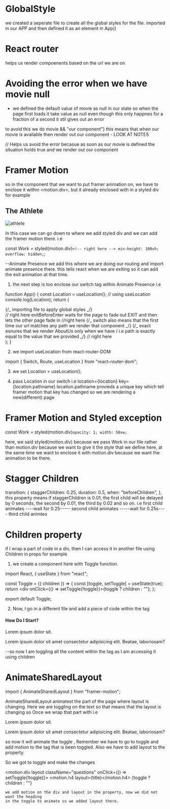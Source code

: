 <!-- writing some random notes throughout the project in this file  -->

# GlobalStyle

we created a seperate file to create all the global styles
for the file.
imported in our APP and then defined it as an element in App()

# React router

helps us render compoenents based on the url we are on

# Avoiding the error when we have movie null

- we defined the default value of movie as null in our state so when the page first loads it
  take value as null even though this only happnes for a fraction of a second it stil gives out an error

to avoid this we do
movie && "our component"} this means that when our movie is available
then render out our component - LOOK AT NOTES

//
Helps us avoid the error becasue as soon as our movie is defined the situation holds true
and we render out our component

# Framer Motion

so in the component that we want to put framer animation on, we have to
enclose it within <motion.div>, but it already enclosed with in a styled
div
for example
<Work variants={pageAnimation} initial="hidden" animate="show">
<Movie>

<h2>The Athlete</h2>
<div className="line"></div>
<Link to="/work/the-athlete">
<img src={athlete} alt="athlete" />
</Link>
</Movie>
</Work>

In this case we can go down to where we add styled div and we can
add the framer motion there. i.e

const Work = styled(motion.div)`<!-- right here --> min-height: 100vh; overflow: hidden;`;

--Animate Presence
we add this where we are doing our routing and import animate presence there.
this tells react when we are exiting so it can add the exit animation at that time.

1. the next step is too enclose our switch tag within Animate Presence i.e

function App() {
const Location = useLocation(); // using useLocation
console.log(Location);
return (

<div className="App">
<GlobalStyle />
{/_ importing file to apply global styles _/}
<Nav />
<AnimatePresence exitBeforeEnter> // right here
exitBeforeEnter waits for the page to fade out EXIT and then lets the other page fade in 
<Switch location={location} key={location.pathname}> //right here 
{/_ switch also means that the first time our url matches any path we render that
component _/}
<Route path="/" exact>
{/_ exact esnures that we render AboutUs only when we have /
i.e path is exactly equal to the value that we provided _/}
<AboutUs />
</Route>
<Route path="/work" exact>
<OurWork />
</Route>
</Switch>
</AnimatePresence> // right here
</div>
);
}

2. we import useLocation from react-router-DOM

import { Switch, Route, useLocation } from "react-router-dom";

3. we set Location = useLocation();

4. pass Location in our switch i.e
   location={location} key={location.pathname}
   location.pathname provieds a unique key which tell framer motion that key
   has changed so we are rendering a new(different) page

# Framer Motion and Styled exception

const Work = styled(motion.div)`opacity: 1; width: 50vw;`

here, we said styled(motion.div) because we pass Work in our file rather
than motion.div because we want to give it the style that we define here,
at the same time we want to enclose it with motion.div because we want the
animation to be there.

# Stagger Children

transition: {
staggerChildren: 0.25,
duration: 0.5,
when: "beforeChildren",
},
this property means if staggerChildren is 0.01, the first child will be delayed by 0 seconds, the second by 0.01, the third by 0.02 and so on.
i.e
first child animates
----wait for 0.25-----
second child animates
-----wait for 0.25s----
third child animtes

# Children property

if I wrap a part of code in a div, then I can access it in another file using Children in props
for example

1. we create a component here with Toggle function.

import React, { useState } from "react";

const Toggle = ({ children }) => {
const [toggle, setToggle] = useState(true);
return <div onClick={() => setToggle(!toggle)}>{toggle ? children : ""}</div>;
};

export default Toggle;

2. Now, I go in a different file and add a piece of code within the <Toggle> tag

 <Toggle>
        <div className="questions">
          <h4>How Do I Start?</h4>
          <div className="answer">
            <p>Lorem ipsum dolor sit.</p>
            <p>
              Lorem ipsum dolor sit amet consectetur adipisicing elit. Beatae,
              laboriosam?
            </p>
          </div>
          <div className="faq-line"></div>
        </div>
      </Toggle>

--so now I am toggling all the content within the tag as I am accessing it using children

# AnimateSharedLayout

import { AnimateSharedLayout } from "framer-motion";

AnimateSharedLayout animatest the part of the page where layout is changing. Here
we are toggling on the text so that means that the layout is changing so Once we wrap that
part with <AnimateSharedLayout>
i.e

<AnimateSharedLayout>
        <Toggle title="How Do I Start?">
          <div className="answer">
            <p>Lorem ipsum dolor sit.</p>
            <p>
              Lorem ipsum dolor sit amet consectetur adipisicing elit. Beatae,
              laboriosam?
            </p>
          </div>
        </Toggle>
      </AnimateSharedLayout>

so now it will animate the toggle ,
Remember we have to go to toggle and add motion to the tag that is been toggled. Also we have
to add layout to the property.

So we got to toggle and make the changes

<motion.div layout className="questions" onClick={() => setToggle(!toggle)}>
<motion.h4 layout>{title}</motion.h4>
{toggle ? children : ""}
<div className="faq-line"></div>
</motion.div>

    we add motion on the div and layout in the property, now we did not want the heading
    in the toggle to animate so we added layout there.
